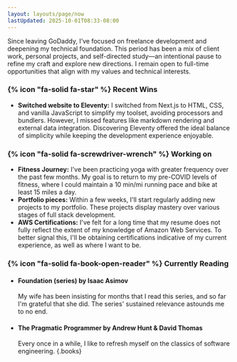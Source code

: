 ```yaml
---
layout: layouts/page/now
lastUpdated: 2025-10-01T08:33-08:00
---
```


Since leaving GoDaddy, I’ve focused on freelance development and deepening my technical foundation. This 
period has been a mix of client work, personal projects, and self-directed study—an intentional pause to 
refine my craft and explore new directions. I remain open to full-time opportunities that align with my 
values and technical interests.

### {% icon "fa-solid fa-star" %} Recent Wins

- **Switched website to Eleventy:** I switched from Next.js to HTML, CSS, and vanilla JavaScript to 
  simplify my toolset, avoiding processors and bundlers. However, I missed features like markdown 
  rendering and external data integration. Discovering Eleventy offered the ideal balance of simplicity 
  while keeping the development experience enjoyable.

### {% icon "fa-solid fa-screwdriver-wrench" %} Working on

- **Fitness Journey:** I've been practicing yoga with greater frequency over the past few months. My
  goal is to return to my pre-COVID levels of fitness, where I could maintain a 10 min/mi running 
  pace and bike at least 15 miles a day. 
- **Portfolio pieces:** Within a few weeks, I'll start regularly adding new projects to my portfolio.
  These projects display mastery over various stages of full stack development.
- **AWS Certifications:** I've felt for a long time that my resume does not fully reflect the extent of my 
  knowledge of Amazon Web Services. To better signal this, I'll be obtaining certifications indicative of
  my current experience, as well as where I want to be.

### {% icon "fa-solid fa-book-open-reader" %} Currently Reading

- #### **Foundation (series)** by Isaac Asimov

  My wife has been insisting for months that I read this series, and so far I'm grateful that 
  she did. The series' sustained relevance astounds me to no end.
- #### **The Pragmatic Programmer** by Andrew Hunt & David Thomas

  Every once in a while, I like to refresh myself on the classics of software engineering.
{.books}
